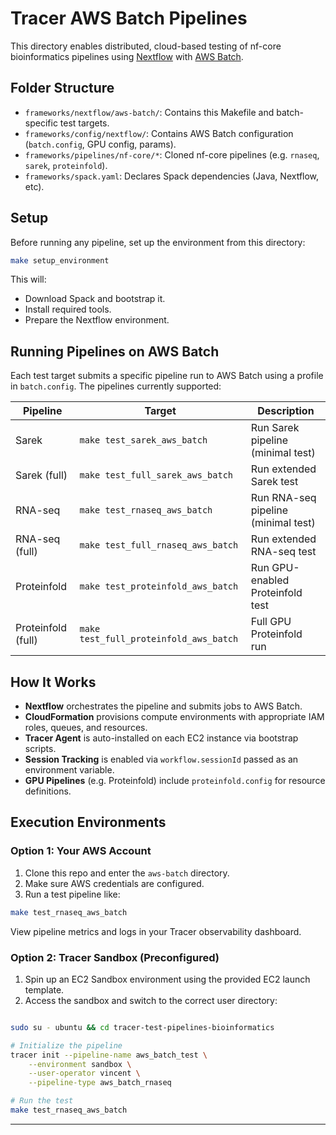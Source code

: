 # Tracer AWS Batch Pipelines

This directory enables distributed, cloud-based testing of nf-core bioinformatics pipelines using [Nextflow](https://www.nextflow.io/) with [AWS Batch](https://aws.amazon.com/batch/).

## Folder Structure

* `frameworks/nextflow/aws-batch/`: Contains this Makefile and batch-specific test targets.
* `frameworks/config/nextflow/`: Contains AWS Batch configuration (`batch.config`, GPU config, params).
* `frameworks/pipelines/nf-core/*`: Cloned nf-core pipelines (e.g. `rnaseq`, `sarek`, `proteinfold`).
* `frameworks/spack.yaml`: Declares Spack dependencies (Java, Nextflow, etc).

## Setup

Before running any pipeline, set up the environment from this directory:

```bash
make setup_environment
```

This will:

* Download Spack and bootstrap it.
* Install required tools.
* Prepare the Nextflow environment.

## Running Pipelines on AWS Batch

Each test target submits a specific pipeline run to AWS Batch using a profile in `batch.config`. The pipelines currently supported:

| Pipeline           | Target                                 | Description                         |
| ------------------ | -------------------------------------- | ----------------------------------- |
| Sarek              | `make test_sarek_aws_batch`            | Run Sarek pipeline (minimal test)   |
| Sarek (full)       | `make test_full_sarek_aws_batch`       | Run extended Sarek test             |
| RNA-seq            | `make test_rnaseq_aws_batch`           | Run RNA-seq pipeline (minimal test) |
| RNA-seq (full)     | `make test_full_rnaseq_aws_batch`      | Run extended RNA-seq test           |
| Proteinfold        | `make test_proteinfold_aws_batch`      | Run GPU-enabled Proteinfold test    |
| Proteinfold (full) | `make test_full_proteinfold_aws_batch` | Full GPU Proteinfold run            |

## How It Works

* **Nextflow** orchestrates the pipeline and submits jobs to AWS Batch.
* **CloudFormation** provisions compute environments with appropriate IAM roles, queues, and resources.
* **Tracer Agent** is auto-installed on each EC2 instance via bootstrap scripts.
* **Session Tracking** is enabled via `workflow.sessionId` passed as an environment variable.
* **GPU Pipelines** (e.g. Proteinfold) include `proteinfold.config` for resource definitions.

## Execution Environments

### Option 1: Your AWS Account

1. Clone this repo and enter the `aws-batch` directory.
2. Make sure AWS credentials are configured.
3. Run a test pipeline like:

```bash
make test_rnaseq_aws_batch
```

View pipeline metrics and logs in your Tracer observability dashboard.

### Option 2: Tracer Sandbox (Preconfigured)

1. Spin up an EC2 Sandbox environment using the provided EC2 launch template.
2. Access the sandbox and switch to the correct user directory:

```bash

sudo su - ubuntu && cd tracer-test-pipelines-bioinformatics

# Initialize the pipeline
tracer init --pipeline-name aws_batch_test \
    --environment sandbox \
    --user-operator vincent \
    --pipeline-type aws_batch_rnaseq

# Run the test
make test_rnaseq_aws_batch
```

---
